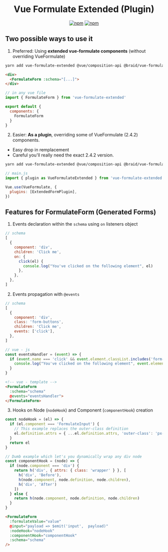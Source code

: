 <h1 align="center">Vue Formulate <b>Extended</b> (Plugin)</h1>

<p align="center">
  <a href="https://www.npmjs.com/package/vue-formulate-extended"><img alt="npm" src="https://img.shields.io/npm/v/vue-formulate-extended"></a>
<a href="https://github.com/gahabeen/vue-formulate-extended"><img alt="npm" src="https://img.shields.io/badge/License-MIT-yellow.svg"></a>
</p>

## Two possible ways to use it

1. Preferred: Using **extended vue-formulate components** (without overriding VueFormulate)
```bash
yarn add vue-formulate-extended @vue/composition-api @braid/vue-formulate
```
```html
<div>
  <FormulateForm :schema="[...]">
</div>
```

```js
// in any vue file
import { FormulateForm } from 'vue-formulate-extended'

export default {
  components: {
    FormulateForm
  }
}
```

2. Easier: **As a plugin**, overriding some of VueFormulate (2.4.2) components. 
- Easy drop in remplacement 
- Careful you'll really need the exact 2.4.2 version.

```bash
yarn add vue-formulate-extended @vue/composition-api @braid/vue-formulate@2.4.2 # this specific version is required
```

```js
// main.js
import { plugin as VueFormulateExtended } from 'vue-formulate-extended'

Vue.use(VueFormulate, {
  plugins: [ExtendedFormPlugin],
})
```

## Features for FormulateForm (Generated Forms)

1. Events declaration within the `schema` using `on` listeners object

```js
// schema
[
  {
    component: 'div',
    children: 'Click me',
    on: {
      click(el) {
        console.log("You've clicked on the following element", el)
      },
    },
  },
]
```

2. Events propagation with `@events`

```js
// schema
[
  {
    component: 'div',
    class: 'form-buttons',
    children: 'Click me',
    events: ['click'],
  },
]
```

```js
// vue - js
const eventsHandler = (event) => {
  if (event.name === 'click' && event.element.classList.includes('form-buttons')) {
    console.log("You've clicked on the following element", event.element)
  }
}
```

```html
<!-- vue - template -->
<FormulateForm 
  :schema="schema" 
  @events="eventsHandler">
</FormulateForm>
```

3. Hooks on Node (`nodeHook`) and Component (`componentHook`) creation

```js
const nodeHook = (el) => {
  if (el.component === 'FormulateInput') {
    // This example replaces the outer-class definition
    el.definition.attrs = { ...el.definition.attrs, 'outer-class': 'px-6 py-3' }
  }
  return el
}
```

```js
// Dumb example which let's you dynamically wrap any div node
const componentHook = (node) => {
  if (node.component === 'div') {
    return h('div', { attrs: { class: 'wrapper' } }, [
      h('div', 'Before'), 
      h(node.component, node.definition, node.children), 
      h('div', 'After')
    ])
  } else {
    return h(node.component, node.definition, node.children)
  }
}
```

```html
<FormulateForm 
  :formulateValue="value" 
  @input="payload => $emit('input',  payload)" 
  :nodeHook="nodeHook" 
  :componentHook="componentHook" 
  :schema="schema" 
/>
```
